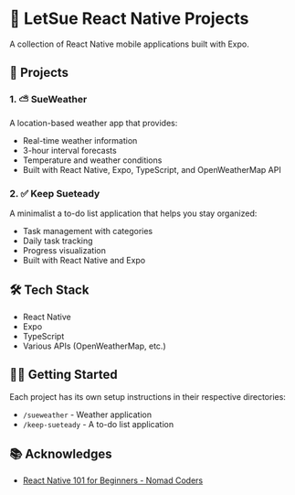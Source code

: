 # 🚀 LetSue React Native Projects

A collection of React Native mobile applications built with Expo.

## 📱 Projects

### 1. ⛅ SueWeather
A location-based weather app that provides:
- Real-time weather information
- 3-hour interval forecasts
- Temperature and weather conditions
- Built with React Native, Expo, TypeScript, and OpenWeatherMap API

### 2. ✅ Keep Sueteady
A minimalist a to-do list application that helps you stay organized:
- Task management with categories
- Daily task tracking
- Progress visualization
- Built with React Native and Expo

## 🛠️ Tech Stack
- React Native
- Expo
- TypeScript
- Various APIs (OpenWeatherMap, etc.)

## 🏃‍♂️ Getting Started
Each project has its own setup instructions in their respective directories:
- `/sueweather` - Weather application
- `/keep-sueteady` - A to-do list application

## 📚 Acknowledges
- [React Native 101 for Beginners - Nomad Coders](https://nomadcoders.co/react-native-for-beginners)
